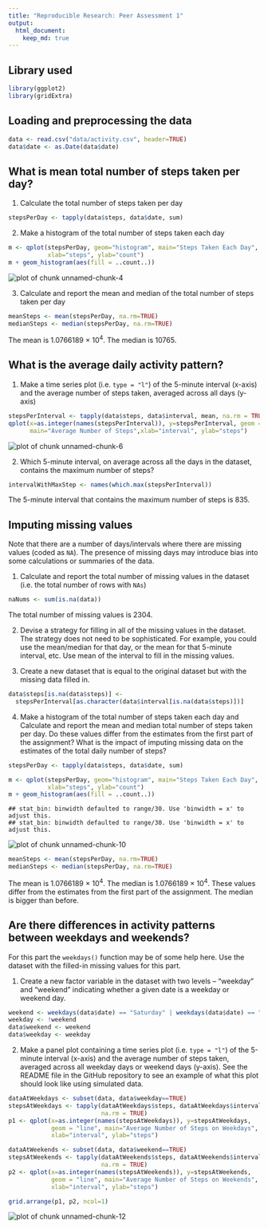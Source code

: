 ```yaml
---
title: "Reproducible Research: Peer Assessment 1"
output: 
  html_document:
    keep_md: true
---
```


## Library used

```r
library(ggplot2)
library(gridExtra)
```

## Loading and preprocessing the data

```r
data <- read.csv("data/activity.csv", header=TRUE)
data$date <- as.Date(data$date)
```


## What is mean total number of steps taken per day?

1. Calculate the total number of steps taken per day

```r
stepsPerDay <- tapply(data$steps, data$date, sum)
```

2. Make a histogram of the total number of steps taken each day

```r
m <- qplot(stepsPerDay, geom="histogram", main="Steps Taken Each Day", 
           xlab="steps", ylab="count")
m + geom_histogram(aes(fill = ..count..))
```

![plot of chunk unnamed-chunk-4](figure/unnamed-chunk-4-1.png) 

3. Calculate and report the mean and median of the total number of steps taken 
per day

```r
meanSteps <- mean(stepsPerDay, na.rm=TRUE)
medianSteps <- median(stepsPerDay, na.rm=TRUE)
```
The mean is 1.0766189 &times; 10<sup>4</sup>. The median is 10765.


## What is the average daily activity pattern?

1. Make a time series plot (i.e. `type = "l"`) of the 5-minute interval (x-axis)
and the average number of steps taken, averaged across all days (y-axis)

```r
stepsPerInterval <- tapply(data$steps, data$interval, mean, na.rm = TRUE)
qplot(x=as.integer(names(stepsPerInterval)), y=stepsPerInterval, geom = "line", 
      main="Average Number of Steps",xlab="interval", ylab="steps") 
```

![plot of chunk unnamed-chunk-6](figure/unnamed-chunk-6-1.png) 

2. Which 5-minute interval, on average across all the days in the dataset, 
contains the maximum number of steps?

```r
intervalWithMaxStep <- names(which.max(stepsPerInterval))
```
The 5-minute interval that contains the maximum number of steps is 
835.


## Imputing missing values

Note that there are a number of days/intervals where there are missing values 
(coded as `NA`). The presence of missing days may introduce bias into some 
calculations or summaries of the data.

1. Calculate and report the total number of missing values in the dataset (i.e. 
the total number of rows with `NAs`)

```r
naNums <- sum(is.na(data))
```
The total number of missing values is 2304.

2. Devise a strategy for filling in all of the missing values in the dataset. 
The strategy does not need to be sophisticated. For example, you could use the 
mean/median for that day, or the mean for that 5-minute interval, etc.
Use mean of the interval to fill in the missing values.

3. Create a new dataset that is equal to the original dataset but with the 
missing data filled in.

```r
data$steps[is.na(data$steps)] <-
  stepsPerInterval[as.character(data$interval[is.na(data$steps)])]
```

4. Make a histogram of the total number of steps taken each day and Calculate 
and report the mean and median total number of steps taken per day. Do these 
values differ from the estimates from the first part of the assignment? What is 
the impact of imputing missing data on the estimates of the total daily number 
of steps?

```r
stepsPerDay <- tapply(data$steps, data$date, sum)

m <- qplot(stepsPerDay, geom="histogram", main="Steps Taken Each Day", 
           xlab="steps", ylab="count")
m + geom_histogram(aes(fill = ..count..))
```

```
## stat_bin: binwidth defaulted to range/30. Use 'binwidth = x' to adjust this.
## stat_bin: binwidth defaulted to range/30. Use 'binwidth = x' to adjust this.
```

![plot of chunk unnamed-chunk-10](figure/unnamed-chunk-10-1.png) 

```r
meanSteps <- mean(stepsPerDay, na.rm=TRUE)
medianSteps <- median(stepsPerDay, na.rm=TRUE)
```
The mean is 1.0766189 &times; 10<sup>4</sup>. The median is 1.0766189 &times; 10<sup>4</sup>. These values differ 
from the estimates from the first part of the assignment. The median is bigger 
than before.


## Are there differences in activity patterns between weekdays and weekends?

For this part the `weekdays()` function may be of some help here. Use the 
dataset with the filled-in missing values for this part.

1. Create a new factor variable in the dataset with two levels – “weekday” and 
“weekend” indicating whether a given date is a weekday or weekend day.

```r
weekend <- weekdays(data$date) == "Saturday" | weekdays(data$date) == "Sunday"
weekday <- !weekend
data$weekend <- weekend
data$weekday <- weekday
```

2. Make a panel plot containing a time series plot (i.e. `type = "l"`) of the 
5-minute interval (x-axis) and the average number of steps taken, averaged 
across all weekday days or weekend days (y-axis). See the README file in the 
GitHub repository to see an example of what this plot should look like using 
simulated data.

```r
dataAtWeekdays <- subset(data, data$weekday==TRUE)
stepsAtWeekdays <- tapply(dataAtWeekdays$steps, dataAtWeekdays$interval, mean, 
                          na.rm = TRUE)
p1 <- qplot(x=as.integer(names(stepsAtWeekdays)), y=stepsAtWeekdays, 
            geom = "line", main="Average Number of Steps on Weekdays", 
            xlab="interval", ylab="steps")

dataAtWeekends <- subset(data, data$weekend==TRUE)
stepsAtWeekends <- tapply(dataAtWeekends$steps, dataAtWeekends$interval, mean, 
                          na.rm = TRUE)
p2 <- qplot(x=as.integer(names(stepsAtWeekends)), y=stepsAtWeekends, 
            geom = "line", main="Average Number of Steps on Weekends", 
            xlab="interval", ylab="steps")

grid.arrange(p1, p2, ncol=1)
```

![plot of chunk unnamed-chunk-12](figure/unnamed-chunk-12-1.png) 


